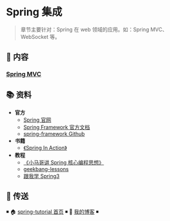 # Spring 集成

> 章节主要针对：Spring 在 web 领域的应用。如：Spring MVC、WebSocket 等。

## 📖 内容

### [Spring MVC](spring-mvc.md)

## 📚 资料

- **官方**
  - [Spring 官网](https://spring.io/)
  - [Spring Framework 官方文档](https://docs.spring.io/spring-framework/docs/current/spring-framework-reference/index.html)
  - [spring-framework Github](https://github.com/spring-projects/spring-framework)
- **书籍**
  - [《Spring In Action》](https://item.jd.com/12622829.html)
- **教程**
  - [《小马哥讲 Spring 核心编程思想》](https://time.geekbang.org/course/intro/265)
  - [geekbang-lessons](https://github.com/geektime-geekbang/geekbang-lessons)
  - [跟我学 Spring3](http://jinnianshilongnian.iteye.com/blog/1482071)

## 🚪 传送

◾ 🏠 [spring-tutorial 首页](https://dunwu.github.io/spring-tutorial/) ◾ 🎯 [我的博客](https://github.com/dunwu/blog) ◾
